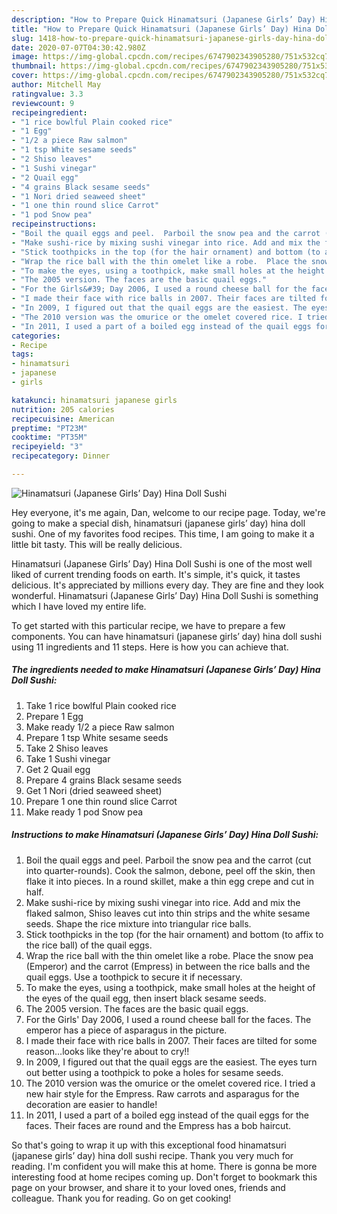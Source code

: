 ```yaml
---
description: "How to Prepare Quick Hinamatsuri (Japanese Girls’ Day) Hina Doll Sushi"
title: "How to Prepare Quick Hinamatsuri (Japanese Girls’ Day) Hina Doll Sushi"
slug: 1418-how-to-prepare-quick-hinamatsuri-japanese-girls-day-hina-doll-sushi
date: 2020-07-07T04:30:42.980Z
image: https://img-global.cpcdn.com/recipes/6747902343905280/751x532cq70/hinamatsuri-japanese-girls-day-hina-doll-sushi-recipe-main-photo.jpg
thumbnail: https://img-global.cpcdn.com/recipes/6747902343905280/751x532cq70/hinamatsuri-japanese-girls-day-hina-doll-sushi-recipe-main-photo.jpg
cover: https://img-global.cpcdn.com/recipes/6747902343905280/751x532cq70/hinamatsuri-japanese-girls-day-hina-doll-sushi-recipe-main-photo.jpg
author: Mitchell May
ratingvalue: 3.3
reviewcount: 9
recipeingredient:
- "1 rice bowlful Plain cooked rice"
- "1 Egg"
- "1/2 a piece Raw salmon"
- "1 tsp White sesame seeds"
- "2 Shiso leaves"
- "1 Sushi vinegar"
- "2 Quail egg"
- "4 grains Black sesame seeds"
- "1 Nori dried seaweed sheet"
- "1 one thin round slice Carrot"
- "1 pod Snow pea"
recipeinstructions:
- "Boil the quail eggs and peel.  Parboil the snow pea and the carrot (cut into quarter-rounds).  Cook the salmon, debone, peel off the skin, then flake it into pieces. In a round skillet, make a thin egg crepe and cut in half."
- "Make sushi-rice by mixing sushi vinegar into rice. Add and mix the flaked salmon, Shiso leaves cut into thin strips and the white sesame seeds.  Shape the rice mixture into triangular rice balls."
- "Stick toothpicks in the top (for the hair ornament) and bottom (to affix to the rice ball) of the quail eggs."
- "Wrap the rice ball with the thin omelet like a robe.  Place the snow pea (Emperor) and the carrot (Empress) in between the rice balls and the quail eggs.  Use a toothpick to secure it if necessary."
- "To make the eyes, using a toothpick, make small holes at the height of the eyes of the quail egg, then insert black sesame seeds."
- "The 2005 version. The faces are the basic quail eggs."
- "For the Girls&#39; Day 2006, I used a round cheese ball for the faces.  The emperor has a piece of asparagus in the picture."
- "I made their face with rice balls in 2007. Their faces are tilted for some reason…looks like they&#39;re about to cry!!"
- "In 2009, I figured out that the quail eggs are the easiest. The eyes turn out better using a toothpick to poke a holes for sesame seeds."
- "The 2010 version was the omurice or the omelet covered rice. I tried a new hair style for the Empress. Raw carrots and asparagus for the decoration are easier to handle!"
- "In 2011, I used a part of a boiled egg instead of the quail eggs for the faces. Their faces are round and the Empress has a bob haircut."
categories:
- Recipe
tags:
- hinamatsuri
- japanese
- girls

katakunci: hinamatsuri japanese girls 
nutrition: 205 calories
recipecuisine: American
preptime: "PT23M"
cooktime: "PT35M"
recipeyield: "3"
recipecategory: Dinner

---
```



![Hinamatsuri (Japanese Girls’ Day) Hina Doll Sushi](https://img-global.cpcdn.com/recipes/6747902343905280/751x532cq70/hinamatsuri-japanese-girls-day-hina-doll-sushi-recipe-main-photo.jpg)

Hey everyone, it's me again, Dan, welcome to our recipe page. Today, we're going to make a special dish, hinamatsuri (japanese girls’ day) hina doll sushi. One of my favorites food recipes. This time, I am going to make it a little bit tasty. This will be really delicious.



Hinamatsuri (Japanese Girls’ Day) Hina Doll Sushi is one of the most well liked of current trending foods on earth. It's simple, it's quick, it tastes delicious. It's appreciated by millions every day. They are fine and they look wonderful. Hinamatsuri (Japanese Girls’ Day) Hina Doll Sushi is something which I have loved my entire life.


To get started with this particular recipe, we have to prepare a few components. You can have hinamatsuri (japanese girls’ day) hina doll sushi using 11 ingredients and 11 steps. Here is how you can achieve that.

<!--inarticleads1-->

##### The ingredients needed to make Hinamatsuri (Japanese Girls’ Day) Hina Doll Sushi:

1. Take 1 rice bowlful Plain cooked rice
1. Prepare 1 Egg
1. Make ready 1/2 a piece Raw salmon
1. Prepare 1 tsp White sesame seeds
1. Take 2 Shiso leaves
1. Take 1 Sushi vinegar
1. Get 2 Quail egg
1. Prepare 4 grains Black sesame seeds
1. Get 1 Nori (dried seaweed sheet)
1. Prepare 1 one thin round slice Carrot
1. Make ready 1 pod Snow pea




<!--inarticleads2-->

##### Instructions to make Hinamatsuri (Japanese Girls’ Day) Hina Doll Sushi:

1. Boil the quail eggs and peel.  Parboil the snow pea and the carrot (cut into quarter-rounds).  Cook the salmon, debone, peel off the skin, then flake it into pieces. In a round skillet, make a thin egg crepe and cut in half.
1. Make sushi-rice by mixing sushi vinegar into rice. Add and mix the flaked salmon, Shiso leaves cut into thin strips and the white sesame seeds.  Shape the rice mixture into triangular rice balls.
1. Stick toothpicks in the top (for the hair ornament) and bottom (to affix to the rice ball) of the quail eggs.
1. Wrap the rice ball with the thin omelet like a robe.  Place the snow pea (Emperor) and the carrot (Empress) in between the rice balls and the quail eggs.  Use a toothpick to secure it if necessary.
1. To make the eyes, using a toothpick, make small holes at the height of the eyes of the quail egg, then insert black sesame seeds.
1. The 2005 version. The faces are the basic quail eggs.
1. For the Girls&#39; Day 2006, I used a round cheese ball for the faces.  The emperor has a piece of asparagus in the picture.
1. I made their face with rice balls in 2007. Their faces are tilted for some reason…looks like they&#39;re about to cry!!
1. In 2009, I figured out that the quail eggs are the easiest. The eyes turn out better using a toothpick to poke a holes for sesame seeds.
1. The 2010 version was the omurice or the omelet covered rice. I tried a new hair style for the Empress. Raw carrots and asparagus for the decoration are easier to handle!
1. In 2011, I used a part of a boiled egg instead of the quail eggs for the faces. Their faces are round and the Empress has a bob haircut.




So that's going to wrap it up with this exceptional food hinamatsuri (japanese girls’ day) hina doll sushi recipe. Thank you very much for reading. I'm confident you will make this at home. There is gonna be more interesting food at home recipes coming up. Don't forget to bookmark this page on your browser, and share it to your loved ones, friends and colleague. Thank you for reading. Go on get cooking!
